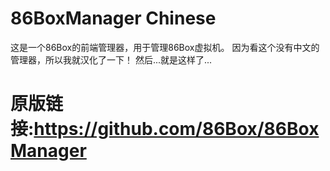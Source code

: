 ﻿# 86BoxManager Chinese
这是一个86Box的前端管理器，用于管理86Box虚拟机。
因为看这个没有中文的管理器，所以我就汉化了一下！
然后...就是这样了...
# 原版链接:https://github.com/86Box/86BoxManager
